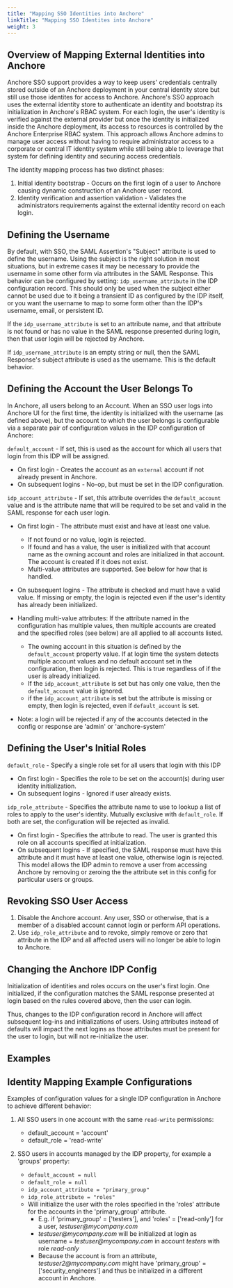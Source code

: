 ```yaml
---
title: "Mapping SSO Identities into Anchore"
linkTitle: "Mapping SSO Identites into Anchore"
weight: 3
---
```


## Overview of Mapping External Identities into Anchore

Anchore SSO support provides a way to keep users' credentials centrally stored outside of an Anchore deployment in your 
central identity store but still use those identites for access to Anchore. Anchore's SSO approach uses the external identity 
store to authenticate an identity and bootstrap its initialization in Anchore's RBAC system. For each login, the user's
identity is verified against the external provider but once the identity is initialized inside the Anchore deployment, its
access to resources is controlled by the Anchore Enterprise RBAC system. This approach allows Anchore admins to manage user
access without having to require administrator access to a corporate or central IT identity system while still being able
to leverage that system for defining identity and securing access credentials.

The identity mapping process has two distinct phases:

1. Initial identity bootstrap - Occurs on the first login of a user to Anchore causing dynamic construction of an Anchore user record.
1. Identity verification and assertion validation - Validates the administrators requirements against the external identity record on each login.

## Defining the Username

By default, with SSO, the SAML Assertion's "Subject" attribute is used to define the username. Using the subject is the 
right solution in most situations, but in extreme cases it may be necessary to provide the username in some other form via
attributes in the SAML Response. This behavior can be configured by setting: `idp_username_attribute` in the IDP configuration 
record. This should only be used when the subject either cannot be used due to it being a transient ID as configured by the
IDP itself, or you want the username to map to some form other than the IDP's username, email, or persistent ID.

If the `idp_username_attribute` is set to an attribute name, and that attribute is not found or has no value in the SAML 
response presented during login, then that user login will be rejected by Anchore.

If `idp_username_attribute` is an empty string or null, then the SAML Response's subject attribute is used as the username.
This is the default behavior.

## Defining the Account the User Belongs To

In Anchore, all users belong to an Account. When an SSO user logs into Anchore UI for the first time, the identity is initialized
with the username (as defined above), but the account to which the user belongs is configurable via a separate pair of configuration
values in the IDP configuration of Anchore:

`default_account` - If set, this is used as the account for which all users that login from this IDP will be assigned.

* On first login - Creates the account as an `external` account if not already present in Anchore.
* On subsequent logins - No-op, but must be set in the IDP configuration.

`idp_account_attribute` - If set, this attribute overrides the `default_account` value and is the attribute name that will be
required to be set and valid in the SAML response for each user login.

* On first login - The attribute must exist and have at least one value. 
    * If not found or no value, login is rejected.
    * If found and has a value, the user is initialized with that account name as the owning account and roles are initialized in that account. The account is created if it does not exist.
    * Multi-value attributes are supported. See below for how that is handled.
* On subsequent logins - The attribute is checked and must have a valid value. If missing or empty, the login is rejected 
even if the user's identity has already been initialized.
* Handling multi-value attributes: If the attribute named in the configuration has multiple values, then multiple accounts 
are created and the specified roles (see below) are all applied to all accounts listed.
    * The owning account in this situation is defined by the `default_account` property value. If at login time the system 
    detects multiple account values and no default account set in the configuration, then login is rejected. This is true regardless of if the user is already initialized.
    * If the `idp_account_attribute` is set but has only one value, then the `default_account` value is ignored.
    * if the `idp_account_attribute` is set but the attribute is missing or empty, then login is rejected, even if `default_account` is set.
    
* Note: a login will be rejected if any of the accounts detected in the config or response are 'admin' or 'anchore-system'


## Defining the User's Initial Roles

`default_role` - Specify a single role set for all users that login with this IDP

* On first login - Specifies the role to be set on the account(s) during user identity initialization.
* On subsequent logins - Ignored if user already exists.

`idp_role_attribute` - Specifies the attribute name to use to lookup a list of roles to apply to the user's identity. Mutually 
exclusive with `default_role`. If both are set, the configuration will be rejected as invalid.

* On first login - Specifies the attribute to read. The user is granted this role on all accounts specified at initialization.
* On subsequent logins - If specified, the SAML response must have this attribute and it must have at least one value, otherwise login is rejected. 
This model allows the IDP admin to remove a user from accessing Anchore by removing or zeroing the the attribute set in this config for particular users or groups.

## Revoking SSO User Access

1. Disable the Anchore account. Any user, SSO or otherwise, that is a member of a disabled account cannot login or perform API operations.
1. Use `idp_role_attribute` and to revoke, simply remove or zero that attribute in the IDP and all affected users will no longer be able to login to Anchore.


## Changing the Anchore IDP Config

Initialization of identities and roles occurs on the user's first login. One initialized, if the configuration matches the
SAML response presented at login based on the rules covered above, then the user can login.

Thus, changes to the IDP configuration record in Anchore will affect subsequent log-ins and initializations of users. Using attributes
instead of defaults will impact the next logins as those attributes must be present for the user to login, but will not re-initialize the user.

## Examples

## Identity Mapping Example Configurations

Examples of configuration values for a single IDP configuration in Anchore to achieve different behavior:

1. All SSO users in one account with the same `read-write` permissions:
    * default_account = 'account'
    * default_role = 'read-write'

1. SSO users in accounts managed by the IDP property, for example a 'groups' property:
    * `default_account = null`
    * `default_role = null`
    * `idp_account_attribute = "primary_group"`
    * `idp_role_attribute = "roles"`    
    * Will initialize the user with the roles specified in the 'roles' attribute for the accounts in the 'primary_group' attribute.
        * E.g. if 'primary_group' = ['testers'], and 'roles' = ['read-only'] for a user, _testuser@mycompany.com_
        * _testuser@mycompany.com_ will be initialized at login as username = _testuser@mycompany.com_ in account _testers_ with role _read-only_
        * Because the account is from an attribute, _testuser2@mycompany.com_ might have 'primary_group' = ['security_engineers'] and 
        thus be initialized in a different account in Anchore.    

